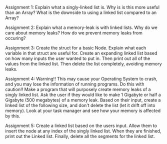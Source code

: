 Assignment 1: Explain what a singly-linked list is. Why is is this more useful than an Array? What is the downside to using a linked list compared to an Array?

Assignment 2: Explain what a memory-leak is with linked lists. Why do we care about memory leaks? How do we prevent memory leaks from occuring?

Assignment 3: Create the struct for a basic Node. Explain what each variable in that struct are useful for. Create an expanding linked list based on how many inputs the user wanted to put in. Then print out all of the values from the linked list. Then delete the list completely, avoiding memory leaks.

Assignment 4: Warning!! This may cause your Operating System to crash, and you may lose the information of running programs. Do this with caution!!
	      Make a program that will purposely create memory leaks of a singly linked list. Ask the user if they would like to make 1 Gigabyte or half a Gigabyte (500 megabytes) of a memory leak. Based on their input, create a linked list of the following size, and don't delete the list (let it drift off into memory).
	      Look at your task manager and see how your memory is affected by this.


Assignment 5: Create a linked list based on the users input. Allow them to insert the node at any index of the singly linked list. When they are finished, print out the
	      Linked list. Finally, delete all the segments for the linked list.

